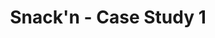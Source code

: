 ---
publishDate: 2024-01-01T00:00:00Z
title: Snack'n - Case Study 1
excerpt: First project of Google's UX/UI Design Specialization.
category: UI-UX
image: ~/assets/images/ui/UI_Project_1.png
tags:
  - user-interface
  - user-experience
  - course
url: https://www.behance.net/gallery/169382737/Snackn-UX-Case-Study
urlIcon: tabler:brand-behance
buttonText: Check out the project
---